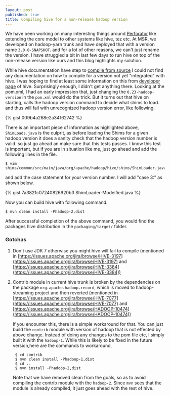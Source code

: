 ```yaml
---
layout: post
published: true
title: Compiling hive for a non-release hadoop version
---
```



We have been working on many interesting things around [Perforator](https://www.microsoft.com/en-us/research/project/perforator-2/) like extending the core model to other systems like hive, tez etc. At MSR, we developed on hadoop-yarn trunk and have deployed that with a version name `3.0.0-SNAPSHOT`. and for a lot of other reasons, we can't just rename the version. I have struggled a bit in last few days to run hive on top of the non-release version like ours and this blog highlights my solution.

While hive documentation have step to [compile from source](https://cwiki.apache.org/confluence/display/Hive/GettingStarted) I could not find any documentation on how to compile for a version not yet "integrated" with hive. I was hoping to find at least some information on this from [developer page](https://cwiki.apache.org/confluence/display/Hive/HiveDeveloperFAQ) of hive. Surprisingly enough, I didn't get anything there. Looking at the pom.xml, I had an early impression that, just changing the `0.23-hadoop-version` in the `pom.xml` would do the trick. But it turns out that hive on starting, calls the hadoop version command to decide what shims to load. and thus will fail with unrecognized hadoop version error, like following.

{% gist 009b4a268e2a34162742 %}

There is an important piece of information as highlighted above, `ShimLoads.java` is the culprit, as before loading the Shims for a given hadoop version it does a sanity check that the hadoop version number is valid. so just go ahead an make sure that this tests passes. I know this test is important, but if you are in situation like me,  just go ahead and add the following lines in the file.

```
$ vim shims/common/src/main/java/org/apache/hadoop/hive/shims/ShimLoader.java
```

and add the case statement for your version number. I will add "case 3:" as shown below.

{% gist 7a3821c07240826920b3 ShimLoader-Modeified.java %}

Now you can build hive with following command.

```
$ mvn clean install -Phadoop-2,dist
```

After successful completion of the above command, you would find the packages hive distribution in the `packaging/target/` folder.

### Gotchas

1. Don't use JDK 7 otherwise you might hive will fail to compile (mentioned in [https://issues.apache.org/jira/browse/HIVE-3197](https://issues.apache.org/jira/browse/HIVE-3197) and [https://issues.apache.org/jira/browse/HIVE-3384](https://issues.apache.org/jira/browse/HIVE-3384))

2. Contrib module in current hive trunk is broken by the dependencies on the package `org.apache.hadoop.record`, which is     moved to hadoop-streaming project and then reverted (mentioned in [https://issues.apache.org/jira/browse/HIVE-7077](https://issues.apache.org/jira/browse/HIVE-7077) and [https://issues.apache.org/jira/browse/HADOOP-10474](https://issues.apache.org/jira/browse/HADOOP-10474))

    If you encounter this, there is a simple workaround for that. You can just build the `contrib` module with version of hadoop that is not effected by above change. Instead of doing any changes to the pom file etc, I simply built it with the `hadoop-1`. While this is likely to be fixed in the future version,here are the commands to workaround,

    ```
     $ cd contrib
     $ mvn clean install -Phadoop-1,dist
     $ cd ..
     $ mvn install -Phadoop-2,dist
    ```

    Note that we have removed clean from the goals, so as to avoid compiling the contrib module with the `hadoop-2`. Since `mvn` sees that the module is already compiled, it just goes ahead with the rest of hive.
